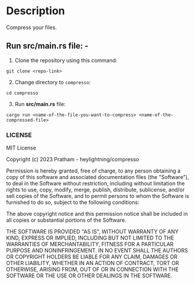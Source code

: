 # Description

Compress your files.

## Run src/main.rs file: -
1. Clone the repository using this command:
```
git clone <repo-link>
```
2. Change directory to ` compresso `:
```
cd compresso
```
3. Run **src/main.rs** file:
```
cargo run <name-of-the-file-you-want-to-compress> <name-of-the-compressed-file>
```

### LICENSE
MIT License

Copyright (c) 2023 Pratham - heylightning/compresso

Permission is hereby granted, free of charge, to any person obtaining a copy
of this software and associated documentation files (the "Software"), to deal
in the Software without restriction, including without limitation the rights
to use, copy, modify, merge, publish, distribute, sublicense, and/or sell
copies of the Software, and to permit persons to whom the Software is
furnished to do so, subject to the following conditions:

The above copyright notice and this permission notice shall be included in all
copies or substantial portions of the Software.

THE SOFTWARE IS PROVIDED "AS IS", WITHOUT WARRANTY OF ANY KIND, EXPRESS OR
IMPLIED, INCLUDING BUT NOT LIMITED TO THE WARRANTIES OF MERCHANTABILITY,
FITNESS FOR A PARTICULAR PURPOSE AND NONINFRINGEMENT. IN NO EVENT SHALL THE
AUTHORS OR COPYRIGHT HOLDERS BE LIABLE FOR ANY CLAIM, DAMAGES OR OTHER
LIABILITY, WHETHER IN AN ACTION OF CONTRACT, TORT OR OTHERWISE, ARISING FROM,
OUT OF OR IN CONNECTION WITH THE SOFTWARE OR THE USE OR OTHER DEALINGS IN THE
SOFTWARE.
